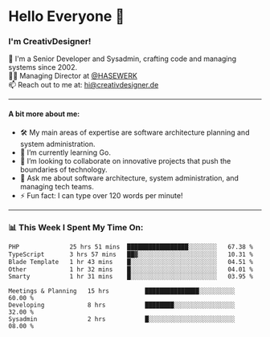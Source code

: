# Hello Everyone 👋

### I'm CreativDesigner!

🔭 I'm a Senior Developer and Sysadmin, crafting code and managing systems since 2002.  
👨‍💼 Managing Director at [@HASEWERK](https://github.com/HASEWERK)  
📫 Reach out to me at: [hi@creativdesigner.de](mailto:hi@creativdesigner.de)  

---

#### A bit more about me:

- 🛠 My main areas of expertise are software architecture planning and system administration.
- 🌱 I’m currently learning Go.
- 👯 I’m looking to collaborate on innovative projects that push the boundaries of technology.
- 💬 Ask me about software architecture, system administration, and managing tech teams.
- ⚡ Fun fact: I can type over 120 words per minute!  

---

### 📊 **This Week I Spent My Time On:**

<!--START_SECTION:waka-->

```txt
PHP              25 hrs 51 mins  █████████████████░░░░░░░░   67.38 %
TypeScript       3 hrs 57 mins   ██▓░░░░░░░░░░░░░░░░░░░░░░   10.31 %
Blade Template   1 hr 43 mins    █░░░░░░░░░░░░░░░░░░░░░░░░   04.51 %
Other            1 hr 32 mins    █░░░░░░░░░░░░░░░░░░░░░░░░   04.01 %
Smarty           1 hr 31 mins    █░░░░░░░░░░░░░░░░░░░░░░░░   03.95 %
```

<!--END_SECTION:waka-->

```text
Meetings & Planning   15 hrs          ███████████████░░░░░░░░░░   60.00 % 
Developing            8 hrs           ████████░░░░░░░░░░░░░░░░░   32.00 % 
Sysadmin              2 hrs           █░░░░░░░░░░░░░░░░░░░░░░░░   08.00 %

